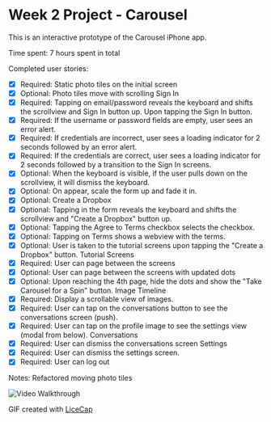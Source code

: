 # Week 2 Project - Carousel

This is an interactive prototype of the Carousel iPhone app.

Time spent: 7 hours spent in total

Completed user stories:

* [x] Required: Static photo tiles on the initial screen
* [x] Optional: Photo tiles move with scrolling
Sign In
* [x] Required: Tapping on email/password reveals the keyboard and shifts the scrollview and Sign In button up.
Upon tapping the Sign In button.
* [x] Required: If the username or password fields are empty, user sees an error alert.
* [x] Required: If credentials are incorrect, user sees a loading indicator for 2 seconds followed by an error alert.
* [x] Required: If the credentials are correct, user sees a loading indicator for 2 seconds followed by a transition to the Sign In screens.
* [x] Optional: When the keyboard is visible, if the user pulls down on the scrollview, it will dismiss the keyboard.
* [x] Optional: On appear, scale the form up and fade it in.
* [x] Optional: Create a Dropbox
* [x] Optional: Tapping in the form reveals the keyboard and shifts the scrollview and "Create a Dropbox" button up.
* [x] Optional: Tapping the Agree to Terms checkbox selects the checkbox.
* [x] Optional: Tapping on Terms shows a webview with the terms.
* [x] Optional: User is taken to the tutorial screens upon tapping the "Create a Dropbox" button.
Tutorial Screens
* [x] Required: User can page between the screens
* [x] Optional: User can page between the screens with updated dots
* [x] Optional: Upon reaching the 4th page, hide the dots and show the "Take Carousel for a Spin" button.
Image Timeline
* [x] Required: Display a scrollable view of images.
* [x] Required: User can tap on the conversations button to see the conversations screen (push).
* [x] Required: User can tap on the profile image to see the settings view (modal from below).
Conversations
* [x] Required: User can dismiss the conversations screen
Settings
* [x] Required: User can dismiss the settings screen.
* [x] Required: User can log out

Notes: Refactored moving photo tiles

![Video Walkthrough](carousel_demo.gif)

GIF created with [LiceCap](http://www.cockos.com/licecap/)

